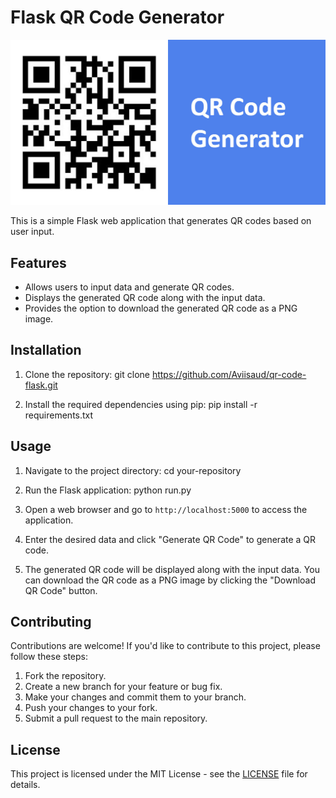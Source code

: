 # Flask QR Code Generator
![QR Code Generator](app/static/qr-code.jpg)

This is a simple Flask web application that generates QR codes based on user input.

## Features

- Allows users to input data and generate QR codes.
- Displays the generated QR code along with the input data.
- Provides the option to download the generated QR code as a PNG image.

## Installation

1. Clone the repository: git clone https://github.com/Aviisaud/qr-code-flask.git

2. Install the required dependencies using pip: pip install -r requirements.txt

## Usage

1. Navigate to the project directory: cd your-repository

2. Run the Flask application: python run.py

3. Open a web browser and go to `http://localhost:5000` to access the application.

4. Enter the desired data and click "Generate QR Code" to generate a QR code.

5. The generated QR code will be displayed along with the input data. You can download the QR code as a PNG image by clicking the "Download QR Code" button.

## Contributing

Contributions are welcome! If you'd like to contribute to this project, please follow these steps:

1. Fork the repository.
2. Create a new branch for your feature or bug fix.
3. Make your changes and commit them to your branch.
4. Push your changes to your fork.
5. Submit a pull request to the main repository.

## License

This project is licensed under the MIT License - see the [LICENSE](LICENSE) file for details.



